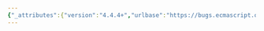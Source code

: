 ```yaml
---
{"_attributes":{"version":"4.4.4+","urlbase":"https://bugs.ecmascript.org/","maintainer":"dherman@mozilla.com"},"bug":{"bug_id":3270,"creation_ts":"2014-10-08 12:17:00 -0700","short_desc":"24.1.1.5 CloneArrayBuffer: Steps 5-10 should be reordered for clarity","delta_ts":"2014-10-14 15:18:03 -0700","product":"Draft for 6th Edition","component":"technical issue","version":"Rev 27: August 24, 2014 Draft","rep_platform":"All","op_sys":"All","bug_status":"RESOLVED","resolution":"FIXED","priority":"Normal","bug_severity":"enhancement","everconfirmed":true,"reporter":{"uid":"andrebargull","name":"André Bargull"},"assigned_to":{"uid":"allen","name":"Allen Wirfs-Brock"},"long_desc":[{"commentid":10295,"comment_count":0,"who":{"uid":"andrebargull","name":"André Bargull"},"bug_when":"2014-10-08 12:17:38 -0700","thetext":"24.1.1.5 CloneArrayBuffer( srcBuffer, srcByteOffset )\n\n\nSteps 5, 8-9 and steps 6-7, 10 should be moved closer together, so it's easier to understand which step needs to be executed first (step 5 needs to appear before step 6 in case step 6 detaches the array buffer, otherwise the assertion in step 8 does not hold; Alternatively step 5 needs to appear after step 6 and step 13).\n\nSuggested reorder:\n---\n5.  Let bufferConstructor be Get(srcBuffer, \"constructor\").\n6.  ReturnIfAbrupt(bufferConstructor).\n7.  If bufferConstructor is undefined, then let bufferConstructor be %ArrayBuffer%.\n8.  Let targetBuffer be AllocateArrayBuffer(bufferConstructor).\n9.  NOTE: Side-effects of the above steps may have detached srcBuffer.\n10.  If IsDetachedBuffer(srcBuffer) is true, then throw a TypeError exception.\n11.  Let srcBlock be the value of srcBuffer’s [[ArrayBufferData]] internal slot.\n12.  Let srcLength be the value of srcBuffer’s [[ArrayBufferByteLength]] internal slot.\n13.  Assert: srcByteOffset ≤ srcLength.\n14.  Let cloneLength be srcLength – srcByteOffset.\n15.  Let status be SetArrayBufferData(targetBuffer, cloneLength).\n16.  ReturnIfAbrupt(status).\n---"},{"commentid":10303,"comment_count":1,"who":{"uid":"allen","name":"Allen Wirfs-Brock"},"bug_when":"2014-10-08 17:16:47 -0700","thetext":"fixed in rev28 editor's draft"},{"commentid":10488,"comment_count":2,"who":{"uid":"allen","name":"Allen Wirfs-Brock"},"bug_when":"2014-10-14 15:18:03 -0700","thetext":"fixed in rev28"}]}}
---
```

